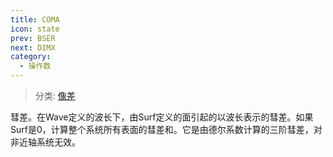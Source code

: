 ```yaml
---
title: COMA
icon: state
prev: BSER
next: DIMX
category:
  - 操作数
---
```


> 分类: [像差](/hb/operands/131/885/  "Zemax 操作数 像差")

彗差。在Wave定义的波长下，由Surf定义的面引起的以波长表示的彗差。如果Surf是0，计算整个系统所有表面的彗差和。它是由德尔系数计算的三阶彗差，对非近轴系统无效。